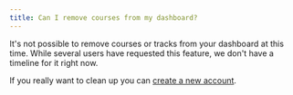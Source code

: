 ```yaml
---
title: Can I remove courses from my dashboard?
---
```


It's not possible to remove courses or tracks from your dashboard at this time. While several users have requested this feature, we don't have a timeline for it right now.

If you really want to clean up you can [create a new account](http://help.codecademy.com/customer/portal/articles/1394081-how-do-i-delete-my-account-).